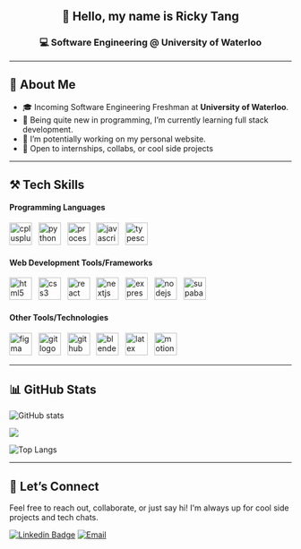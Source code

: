 <!-- GitHub Profile README for Ricky Tang -->

<div align="center">

## 👋 Hello, my name is Ricky Tang 
### 💻 Software Engineering @ University of Waterloo  

</div>

---

## 🧠 About Me
- 🎓 Incoming Software Engineering Freshman at **University of Waterloo**.
- 🌱 Being quite new in programming, I’m currently learning full stack development.
- 🔭 I’m potentially working on my personal website.
- 🚀 Open to internships, collabs, or cool side projects  

<!--
- 🔭 I’m currently working on ...
- 🌱 I’m currently learning ...
- 👯 I’m looking to collaborate on ...
- 🤔 I’m looking for help with ...
- 💬 Ask me about ...
- 📫 How to reach me: ...
- 😄 Pronouns: ...
- ⚡ Fun fact: ...
-->

---

## ⚒️ Tech Skills

#### Programming Languages

<div align="left">
  <img src="https://cdn.jsdelivr.net/gh/devicons/devicon/icons/cplusplus/cplusplus-original.svg" height="40" alt="cplusplus logo" />&nbsp;&nbsp;&nbsp;<img src="https://cdn.jsdelivr.net/gh/devicons/devicon/icons/python/python-original.svg" height="40" alt="python logo" />&nbsp;&nbsp;&nbsp;<img src="https://skillicons.dev/icons?i=processing" height="40" alt="processing logo" />&nbsp;&nbsp;&nbsp;<img src="https://skillicons.dev/icons?i=js" height="40" alt="javascript logo" />&nbsp;&nbsp;&nbsp;<img src="https://skillicons.dev/icons?i=ts" height="40" alt="typescript logo" />
</div>

#### Web Development Tools/Frameworks

<div align="left">
  <img src="https://skillicons.dev/icons?i=html" height="40" alt="html5 logo" />&nbsp;&nbsp;&nbsp;<img src="https://skillicons.dev/icons?i=css" height="40" alt="css3 logo" />&nbsp;&nbsp;&nbsp;<img src="https://cdn.jsdelivr.net/gh/devicons/devicon/icons/react/react-original.svg" height="40" alt="react logo" />&nbsp;&nbsp;&nbsp;<img src="https://cdn.jsdelivr.net/gh/devicons/devicon/icons/nextjs/nextjs-original.svg" height="40" alt="nextjs logo" />&nbsp;&nbsp;&nbsp;<img src="https://skillicons.dev/icons?i=express" height="40" alt="express logo" />&nbsp;&nbsp;&nbsp;<img src="https://skillicons.dev/icons?i=nodejs" height="40" alt="nodejs logo" />&nbsp;&nbsp;&nbsp;<img src="https://skillicons.dev/icons?i=supabase" height="40" alt="supabase logo" />
</div>

#### Other Tools/Technologies

<div align="left">
  <img src="https://skillicons.dev/icons?i=figma" height="40" alt="figma logo" />&nbsp;&nbsp;&nbsp;<img src="https://skillicons.dev/icons?i=git" height="40" alt="git logo" />&nbsp;&nbsp;&nbsp;<img src="https://skillicons.dev/icons?i=github" height="40" alt="github logo" />&nbsp;&nbsp;&nbsp;<img src="https://skillicons.dev/icons?i=blender" height="40" alt="blender logo" />&nbsp;&nbsp;&nbsp;<img src="https://skillicons.dev/icons?i=latex" height="40" alt="latex logo" />&nbsp;&nbsp;&nbsp;<img src="https://avatars.githubusercontent.com/u/107069270?s=200&v=4" height="40" alt="motion canvas logo" />
</div>

---

## 📊 GitHub Stats

![GitHub stats](https://github-readme-stats.vercel.app/api?username=rickytang666&show_icons=true&theme=transparent)

![](https://nirzak-streak-stats.vercel.app/?user=rickytang666&theme=transparent&hide_border=false)

![Top Langs](https://github-readme-stats.vercel.app/api/top-langs/?username=rickytang666&langs_count=8&theme=transparent)

---

## 🤝 Let’s Connect
Feel free to reach out, collaborate, or just say hi!
I'm always up for cool side projects and tech chats.

[![Linkedin Badge](https://img.shields.io/badge/linkedin-%230077B5.svg?style=for-the-badge&logo=linkedin)](https://www.linkedin.com/in/ricky-tang-04a16a2a2/)
[![Email](https://img.shields.io/badge/Email-informational?style=for-the-badge&logo=gmail)](mailto:tangricky001@gmail.com)